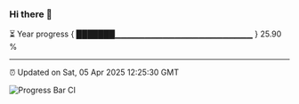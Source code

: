 ### Hi there 👋

⏳ Year progress { ███████▁▁▁▁▁▁▁▁▁▁▁▁▁▁▁▁▁▁▁▁▁▁▁ } 25.90 %

---

⏰ Updated on Sat, 05 Apr 2025 12:25:30 GMT

![Progress Bar CI](https://github.com/liununu/liununu/workflows/Progress%20Bar%20CI/badge.svg)
